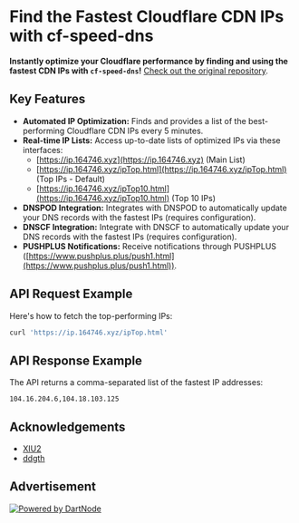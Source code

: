 # Find the Fastest Cloudflare CDN IPs with cf-speed-dns

**Instantly optimize your Cloudflare performance by finding and using the fastest CDN IPs with `cf-speed-dns`!**  [Check out the original repository](https://github.com/ZhiXuanWang/cf-speed-dns).

## Key Features

*   **Automated IP Optimization:**  Finds and provides a list of the best-performing Cloudflare CDN IPs every 5 minutes.
*   **Real-time IP Lists:** Access up-to-date lists of optimized IPs via these interfaces:
    *   [https://ip.164746.xyz](https://ip.164746.xyz) (Main List)
    *   [https://ip.164746.xyz/ipTop.html](https://ip.164746.xyz/ipTop.html) (Top IPs - Default)
    *   [https://ip.164746.xyz/ipTop10.html](https://ip.164746.xyz/ipTop10.html) (Top 10 IPs)
*   **DNSPOD Integration:**  Integrates with DNSPOD to automatically update your DNS records with the fastest IPs (requires configuration).
*   **DNSCF Integration:** Integrate with DNSCF to automatically update your DNS records with the fastest IPs (requires configuration).
*   **PUSHPLUS Notifications:**  Receive notifications through PUSHPLUS ([https://www.pushplus.plus/push1.html](https://www.pushplus.plus/push1.html)).

## API Request Example

Here's how to fetch the top-performing IPs:

```bash
curl 'https://ip.164746.xyz/ipTop.html'
```

## API Response Example

The API returns a comma-separated list of the fastest IP addresses:

```
104.16.204.6,104.18.103.125
```

## Acknowledgements

*   [XIU2](https://github.com/XIU2/CloudflareSpeedTest)
*   [ddgth](https://github.com/ddgth/cf2dns)

## Advertisement

[![Powered by DartNode](https://dartnode.com/branding/DN-Open-Source-sm.png)](https://dartnode.com "Powered by DartNode - Free VPS for Open Source")